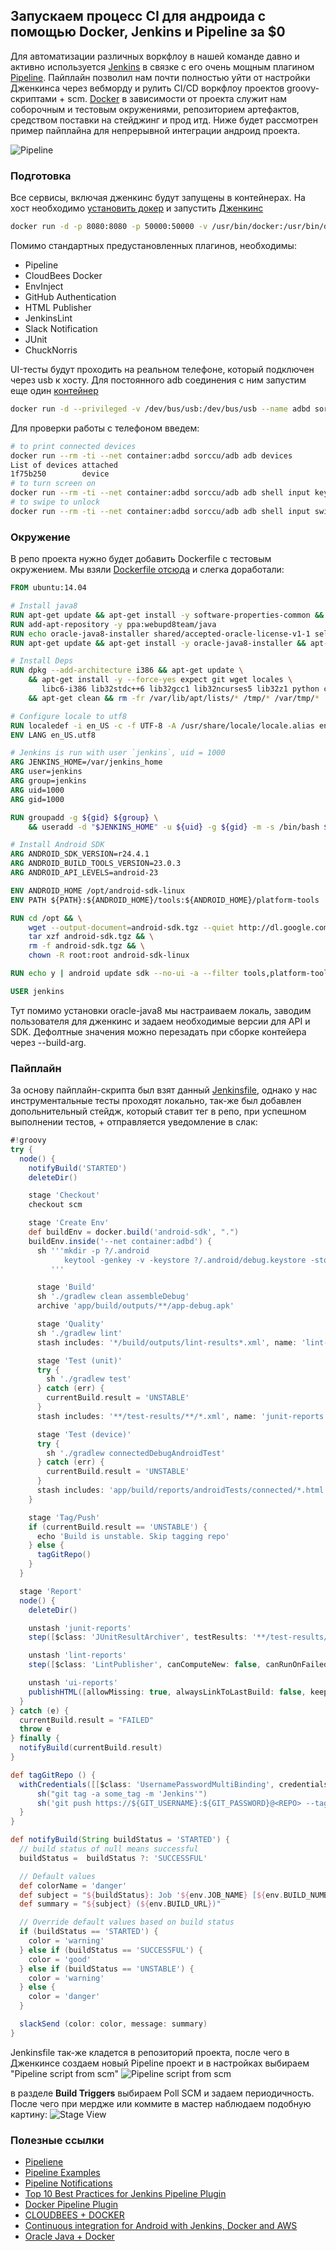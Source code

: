 ## Запускаем процесс CI для андроида с помощью Docker, Jenkins и Pipeline за $0

Для автоматизации различных воркфлоу в нашей команде давно и активно используется [Jenkins](https://jenkins.io/) в связке с его очень мощным плагином [Pipeline](https://wiki.jenkins-ci.org/display/JENKINS/Pipeline+Plugin). Пайплайн позволил нам почти полностью уйти от настройки Дженкинса через вебморду и рулить CI/CD воркфлоу проектов groovy-скриптами + scm. [Docker](https://www.docker.com/) в зависимости от проекта служит нам соборочным и тестовым окружениями, репозиторием артефактов, средством поставки на стейджинг и прод итд. Ниже будет рассмотрен пример пайплайна для непрерывной интеграции андроид проекта.

![Pipeline](https://github.com/maddevsio/publications/blob/master/pipeline-android/img/pipeline.png)

### Подготовка
Все сервисы, включая дженкинс будут запущены в контейнерах. На хост необходимо [установить докер](https://docs.docker.com/engine/installation/) и запустить [Дженкинс](https://hub.docker.com/_/jenkins/)
```bash
docker run -d -p 8080:8080 -p 50000:50000 -v /usr/bin/docker:/usr/bin/docker -v /var/run/docker.sock:/var/run/docker.sock jenkins
```
Помимо стандартных предустановленных плагинов, необходимы:
* Pipeline
* CloudBees Docker
* EnvInject
* GitHub Authentication
* HTML Publisher
* JenkinsLint
* Slack Notification
* JUnit
* ChuckNorris

UI-тесты будут проходить на реальном телефоне, который подключен через usb к хосту. Для постоянного adb соединения с ним запустим еще один [контейнер](https://hub.docker.com/r/sorccu/adb/)
```bash
docker run -d --privileged -v /dev/bus/usb:/dev/bus/usb --name adbd sorccu/adb
```
Для проверки работы с телефоном введем:
```bash
# to print connected devices
docker run --rm -ti --net container:adbd sorccu/adb adb devices
List of devices attached
1f75b250        device
# to turn screen on
docker run --rm -ti --net container:adbd sorccu/adb adb shell input keyevent 26
# to swipe to unlock
docker run --rm -ti --net container:adbd sorccu/adb adb shell input swipe 400 800 400 400
```

### Окружение
В репо проекта нужно будет добавить Dockerfile с тестовым окружением. Мы взяли [Dockerfile отсюда](https://hub.docker.com/r/jacekmarchwicki/android/) и слегка доработали:
```Dockerfile
FROM ubuntu:14.04

# Install java8
RUN apt-get update && apt-get install -y software-properties-common && apt-get clean && rm -fr /var/lib/apt/lists/* /tmp/* /var/tmp/*
RUN add-apt-repository -y ppa:webupd8team/java
RUN echo oracle-java8-installer shared/accepted-oracle-license-v1-1 select true | /usr/bin/debconf-set-selections
RUN apt-get update && apt-get install -y oracle-java8-installer && apt-get clean && rm -fr /var/lib/apt/lists/* /tmp/* /var/tmp/*

# Install Deps
RUN dpkg --add-architecture i386 && apt-get update \
    && apt-get install -y --force-yes expect git wget locales \
       libc6-i386 lib32stdc++6 lib32gcc1 lib32ncurses5 lib32z1 python curl \
    && apt-get clean && rm -fr /var/lib/apt/lists/* /tmp/* /var/tmp/*

# Configure locale to utf8
RUN localedef -i en_US -c -f UTF-8 -A /usr/share/locale/locale.alias en_US.UTF-8
ENV LANG en_US.utf8

# Jenkins is run with user `jenkins`, uid = 1000
ARG JENKINS_HOME=/var/jenkins_home
ARG user=jenkins
ARG group=jenkins
ARG uid=1000
ARG gid=1000

RUN groupadd -g ${gid} ${group} \
    && useradd -d "$JENKINS_HOME" -u ${uid} -g ${gid} -m -s /bin/bash ${user}

# Install Android SDK
ARG ANDROID_SDK_VERSION=r24.4.1
ARG ANDROID_BUILD_TOOLS_VERSION=23.0.3
ARG ANDROID_API_LEVELS=android-23

ENV ANDROID_HOME /opt/android-sdk-linux
ENV PATH ${PATH}:${ANDROID_HOME}/tools:${ANDROID_HOME}/platform-tools

RUN cd /opt && \
    wget --output-document=android-sdk.tgz --quiet http://dl.google.com/android/android-sdk_${ANDROID_SDK_VERSION}-linux.tgz && \
    tar xzf android-sdk.tgz && \
    rm -f android-sdk.tgz && \
    chown -R root:root android-sdk-linux

RUN echo y | android update sdk --no-ui -a --filter tools,platform-tools,${ANDROID_API_LEVELS},build-tools-${ANDROID_BUILD_TOOLS_VERSION},extra-android-support,extra-android-m2repository,extra-google-m2repository

USER jenkins
```
Тут помимо установки oracle-java8 мы настраиваем локаль, заводим пользователя для дженкинс и задаем необходимые версии для API и SDK. Дефолтные значения можно перезадать при сборке контейера через --build-arg.

### Пайплайн
За основу пайплайн-скрипта был взят данный [Jenkinsfile](http://flyingtophat.co.uk/blog/2016/07/07/continuous-integration-for-android-with-jenkins-docker-and-aws.html), однако у нас инструментальные тесты проходят локально, так-же был добавлен допольнительный стейдж, который ставит тег в репо, при успешном выполнении тестов, + отправляется уведомление в слак:
```Groovy
#!groovy​
try {
  node() {
    notifyBuild('STARTED')
    deleteDir()

    stage 'Checkout'
    checkout scm

    stage 'Create Env'
    def buildEnv = docker.build('android-sdk', ".")
    buildEnv.inside('--net container:adbd') {
      sh '''mkdir -p ?/.android
            keytool -genkey -v -keystore ?/.android/debug.keystore -storepass android -alias androiddebugkey -keypass android -dname "CN=Android Debug,O=Android,C=US"
         '''

      stage 'Build'
      sh './gradlew clean assembleDebug'
      archive 'app/build/outputs/**/app-debug.apk'

      stage 'Quality'
      sh './gradlew lint'
      stash includes: '*/build/outputs/lint-results*.xml', name: 'lint-reports'

      stage 'Test (unit)'
      try {
        sh './gradlew test'
      } catch (err) {
        currentBuild.result = 'UNSTABLE'
      }
      stash includes: '**/test-results/**/*.xml', name: 'junit-reports'

      stage 'Test (device)'
      try {
        sh './gradlew connectedDebugAndroidTest'
      } catch (err) {
        currentBuild.result = 'UNSTABLE'
      }
      stash includes: 'app/build/reports/androidTests/connected/*.html', name: 'ui-reports'
    }

    stage 'Tag/Push'
    if (currentBuild.result == 'UNSTABLE') {
      echo 'Build is unstable. Skip tagging repo'
    } else {
      tagGitRepo()
    }
  }

  stage 'Report'
  node() {
    deleteDir()

    unstash 'junit-reports'
    step([$class: 'JUnitResultArchiver', testResults: '**/test-results/**/*.xml'])

    unstash 'lint-reports'
    step([$class: 'LintPublisher', canComputeNew: false, canRunOnFailed: true, defaultEncoding: '', healthy: '', pattern: '*/build/outputs/lint-results*.xml', unHealthy: ''])

    unstash 'ui-reports'
    publishHTML([allowMissing: true, alwaysLinkToLastBuild: false, keepAll: true, reportDir: 'app/build/reports/androidTests/connected', reportFiles: 'index.html', reportName: 'UI Tests Report'])
  }
} catch (e) {
  currentBuild.result = "FAILED"
  throw e
} finally {
  notifyBuild(currentBuild.result)
}

def tagGitRepo () {
  withCredentials([[$class: 'UsernamePasswordMultiBinding', credentialsId: 'MyID', usernameVariable: 'GIT_USERNAME', passwordVariable: 'GIT_PASSWORD']]) {
      sh("git tag -a some_tag -m 'Jenkins'")
      sh('git push https://${GIT_USERNAME}:${GIT_PASSWORD}@<REPO> --tags')
  }
}

def notifyBuild(String buildStatus = 'STARTED') {
  // build status of null means successful
  buildStatus =  buildStatus ?: 'SUCCESSFUL'

  // Default values
  def colorName = 'danger'
  def subject = "${buildStatus}: Job '${env.JOB_NAME} [${env.BUILD_NUMBER}]'"
  def summary = "${subject} (${env.BUILD_URL})"

  // Override default values based on build status
  if (buildStatus == 'STARTED') {
    color = 'warning'
  } else if (buildStatus == 'SUCCESSFUL') {
    color = 'good'
  } else if (buildStatus == 'UNSTABLE') {
    color = 'warning'
  } else {
    color = 'danger'
  }

  slackSend (color: color, message: summary)
}
```

Jenkinsfile так-же кладется в репозиторий проекта, после чего в Дженкинсе создаем новый Pipeline проект и в настройках выбираем "Pipeline script from scm"
![Pipeline script from scm](https://github.com/maddevsio/publications/blob/master/pipeline-android/img/jenkinsfile-from-scm.png)

в разделе **Build Triggers** выбираем Poll SCM и задаем периодичность. После чего при мердже или коммите в мастер наблюдаем подобную картину:
![Stage View](https://github.com/maddevsio/publications/blob/master/pipeline-android/img/stage-view.png)

### Полезные ссылки
* [Pipeliene](https://jenkins.io/solutions/pipeline/)
* [Pipeline Examples](https://github.com/jenkinsci/pipeline-examples)
* [Pipeline Notifications](https://jenkins.io/blog/2016/07/18/pipline-notifications/)
* [Top 10 Best Practices for Jenkins Pipeline Plugin](https://www.cloudbees.com/blog/top-10-best-practices-jenkins-pipeline-plugin)
* [Docker Pipeline Plugin](https://go.cloudbees.com/docs/cloudbees-documentation/cje-user-guide/chapter-docker-workflow.html)
* [CLOUDBEES + DOCKER](http://www.levvel.io/blog-post/building-devops-artifact-pipeline-for-docker-containers)
* [Continuous integration for Android with Jenkins, Docker and AWS](http://flyingtophat.co.uk/blog/2016/07/07/continuous-integration-for-android-with-jenkins-docker-and-aws.html)
* [Oracle Java + Docker](http://blog.takipi.com/running-java-on-docker-youre-breaking-the-law/)
